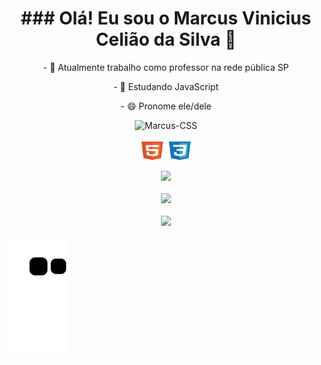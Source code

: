 <h1 align="center">### Olá! Eu sou o Marcus Vinicius Celião da Silva 👋</h1>
<div align="center">
<p aling="left">- 🔭 Atualmente trabalho como professor na rede pública SP</p>
<p aling="left">- 🌱 Estudando JavaScript</p>
<p aling="left">- 😄 Pronome ele/dele</p>
</div>

<div align="center">
<img alt="Marcus-CSS" height="200" width="300"  src="https://i0.wp.com/www.reactiongifs.com/r/beavis-on-computer.gif?resize=492%2C376&ssl=1">
</div><br>

<div align="center" style="display: inline_block">
  <img align="center" alt="Marcus-HTML" height="30" width="40" src="https://raw.githubusercontent.com/devicons/devicon/master/icons/html5/html5-original.svg">
  <img align="center" alt="Marcus-CSS" height="30" width="40" src="https://raw.githubusercontent.com/devicons/devicon/master/icons/css3/css3-original.svg">
</div><br>
  
<div align="center" style="display: inline_block"> 
  <a href = "mailto:marcus.vini.dev@gmail.com"><img src="https://img.shields.io/badge/-Gmail-%23333?style=for-the-badge&logo=gmail&logoColor=white" target="_blank"></a>
</div><br>

<div align="center">
  <a href="https://github.com/Marcus-Vinicius-Dev">
  <img height="180em" src="https://github-readme-stats.vercel.app/api?username=Marcus-Vinicius-Dev&show_icons=true&theme=dark&include_all_commits=true&count_private=true"/><br><br>
  <img height="180em" src="https://github-readme-stats.vercel.app/api/top-langs/?username=Marcus-Vinicius-Dev&layout=compact&langs_count=7&theme=dark"/>
</div>
 
 
  ![Snake animation](https://github.com/Marcus-Vinicius-Dev/Marcus-Vinicius-Dev/blob/output/github-contribution-grid-snake.svg)
 
